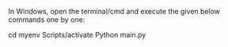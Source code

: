 In Windows, open the terminal/cmd and execute the given below commands one by one: 

cd myenv 
Scripts/activate 
Python main.py 
